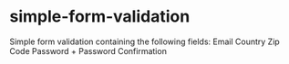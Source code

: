 # simple-form-validation
Simple form validation containing the following fields:
    Email
    Country
    Zip Code
    Password + Password Confirmation
